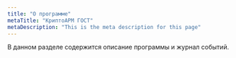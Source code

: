 ```yaml
---
title: "О программе"
metaTitle: "КриптоАРМ ГОСТ"
metaDescription: "This is the meta description for this page"
---
```


В данном разделе содержится описание программы и журнал событий.
